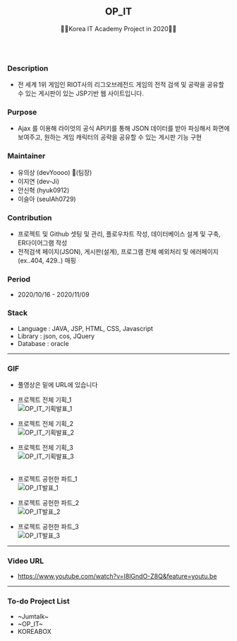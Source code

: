 <h2 align="center">OP_IT</h2>
<p align="center">
  🙍‍♂️Korea IT Academy Project in 2020🙍‍♀️
</p>
<br><br>


### Description
* 전 세계 1위 게임인 RIOT사의 리그오브레전드 게임의 전적 검색 및 공략을 공유할 수 있는 게시판이 있는 JSP기반 웹 사이트입니다.

### Purpose
* Ajax 를 이용해 라이엇의 공식 API키를 통해 JSON 데이터를 받아 파싱해서 화면에 보여주고, 원하는 게임 캐릭터의 공략을 공유할 수 있는 게시판 기능 구현

### Maintainer
* 유의상 (devYoooo) :crown:(팀장)
* 이지연 (dev-Ji)
* 안신혁 (hyuk0912)
* 이슬아 (seulAh0729)

### Contribution
* 프로젝트 및 Github 셋팅 및 관리, 플로우차트 작성, 데이터베이스 설계 및 구축, ER다이어그램 작성
* 전적검색 페이지(JSON), 게시판(설계), 프로그램 전체 예외처리 및 에러페이지(ex..404, 429..) 매핑

### Period
* 2020/10/16 - 2020/11/09

### Stack
* Language : JAVA, JSP, HTML, CSS, Javascript
* Library : json, cos, JQuery
* Database : oracle

***

### GIF
* 풀영상은 밑에 URL에 있습니다

* 프로젝트 전체 기획_1<br>
![OP_IT_기획발표_1](https://user-images.githubusercontent.com/58925978/101854304-9b3be080-3ba4-11eb-94d0-e00d44b56395.gif)
* 프로젝트 전체 기획_2<br>
![OP_IT_기획발표_2](https://user-images.githubusercontent.com/58925978/101854321-a55ddf00-3ba4-11eb-9cb5-2b9c00f8bed5.gif)
* 프로젝트 전체 기획_3<br>
![OP_IT_기획발표_3](https://user-images.githubusercontent.com/58925978/101854328-abec5680-3ba4-11eb-882e-31444ed274b1.gif)
<br><br>
* 프로젝트 공헌한 파트_1<br>
![OP_IT발표_1](https://user-images.githubusercontent.com/58925978/101854354-b73f8200-3ba4-11eb-8313-a0641a16e3cf.gif)
* 프로젝트 공헌한 파트_2<br>
![OP_IT발표_2](https://user-images.githubusercontent.com/58925978/101854371-beff2680-3ba4-11eb-9dbf-305cab2f55db.gif)
* 프로젝트 공헌한 파트_3<br>
![OP_IT발표_3](https://user-images.githubusercontent.com/58925978/101854383-c7576180-3ba4-11eb-839f-8a6740d2ea71.gif)

***

### Video URL
* https://www.youtube.com/watch?v=I8lGndO-Z8Q&feature=youtu.be

***

### To-do Project List
* ~Jumtalk~
* ~OP_IT~
* KOREABOX




